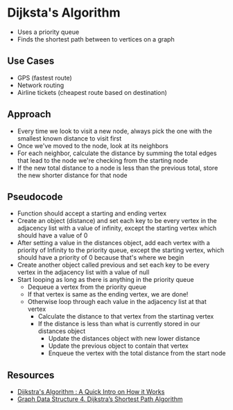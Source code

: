 # Dijksta's Algorithm

-   Uses a priority queue
-   Finds the shortest path between to vertices on a graph

## Use Cases

-   GPS (fastest route)
-   Network routing
-   Airline tickets (cheapest route based on destination)

## Approach

-   Every time we look to visit a new node, always pick the one with the smallest known distance to visit first
-   Once we've moved to the node, look at its neighbors
-   For each neighbor, calculate the distance by summing the total edges that lead to the node we're checking from the starting node
-   If the new total distance to a node is less than the previous total, store the new shorter distance for that node

## Pseudocode

-   Function should accept a starting and ending vertex
-   Create an object (distance) and set each key to be every vertex in the adjacency list with a value of infinity, except the starting vertex which should have a value of 0
-   After setting a value in the distances object, add each vertex with a priority of Infinity to the priority queue, except the starting vertex, which should have a priority of 0 because that's where we begin
-   Create another object called previous and set each key to be every vertex in the adjacency list with a value of null
-   Start looping as long as there is anything in the priority queue
    -   Dequeue a vertex from the priority queue
    -   If that vertex is same as the ending vertex, we are done!
    -   Otherwise loop through each value in the adjacency list at that vertex
        -   Calculate the distance to that vertex from the startinag vertex
        -   If the distance is less than what is currently stored in our distances object
            -   Update the distances object with new lower distance
            -   Update the previous object to contain that vertex
            -   Enqueue the vertex with the total distance from the start node

## Resources

-   [Dijkstra's Algorithm : A Quick Intro on How it Works
    ](https://www.youtube.com/watch?v=eFZCPlZCyIM)
-   [Graph Data Structure 4. Dijkstra’s Shortest Path Algorithm
    ](https://www.youtube.com/watch?v=pVfj6mxhdMw&t=42s)
